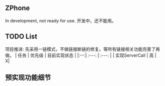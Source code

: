 ## ZPhone

In development, not ready for use.
开发中，还不能用。

## TODO List

项目推进: 先采用一链模式，不做链接断链的修复。等所有链接相关功能完善了再做。
| 任务 | 优先级 | 目前实现状态 |
|:--:| :---: | :---: |
| 实现ServerCall | 高 | X|



## 预实现功能细节